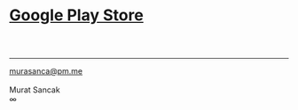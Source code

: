 # <a href="https://play.google.com/store/apps/dev?id=4724211746826930416" target="_blank">Google Play Store</a>
<div class="separator" style="clear: both;"><a href="https://blogger.googleusercontent.com/img/a/AVvXsEigUN61ad6RH1jguJ8b7-Zrl3QwpZz1u0kHJTOhVMOCcNu_AmqRBFgXATtbHGXjkZ1S_Iwd_UoiUnCj3eIz4zs_qcMFktwh-yoz0ukAcGtVxIrwEOVdGhYymp4tt2RckNcDDEC3wQUWon_BJlMURluD5RFyPmqkzebiarj7jKL1iKcIipFLDxBfSDWJLg" style="display: block; padding: 1em 0; text-align: center; "><img alt="" border="0" data-original-height="1080" data-original-width="1920" src="https://blogger.googleusercontent.com/img/a/AVvXsEigUN61ad6RH1jguJ8b7-Zrl3QwpZz1u0kHJTOhVMOCcNu_AmqRBFgXATtbHGXjkZ1S_Iwd_UoiUnCj3eIz4zs_qcMFktwh-yoz0ukAcGtVxIrwEOVdGhYymp4tt2RckNcDDEC3wQUWon_BJlMURluD5RFyPmqkzebiarj7jKL1iKcIipFLDxBfSDWJLg"/></a></div>
<hr>
<a href="mailto:murasanca@pm.me" target="_blank">murasanca@pm.me</a>
<br><br>
Murat Sancak
<br>
∞
